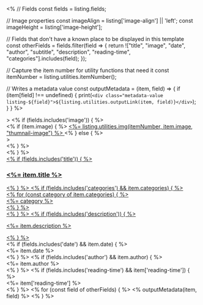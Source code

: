 <%
// Fields
const fields = listing.fields;

// Image properties
const imageAlign = listing['image-align'] || 'left';
const imageHeight = listing['image-height'];

// Fields that don't have a known place to be displayed in this template
const otherFields = fields.filter(field => {
return !["title", "image", "date", "author", "subtitle", "description", "reading-time", "categories"].includes(field);
});

// Capture the item number for utility functions that need it
const itemNumber = listing.utilities.itemNumber();

// Writes a metadata value
const outputMetadata = (item, field) => {
if (item[field] !== undefined) {
print(`<div class="metadata-value listing-${field}">${listing.utilities.outputLink(item, field)}</div>`);  
 }
}
%>

<div class="quarto-post image-<%= imageAlign %>" <%= listing.utilities.metadataAttrs(item) %>>
<% if (fields.includes('image')) { %>
<div class="thumbnail"><% if (item.image) { %>
<a href="<%- item.path %>" class="post-contents">
  <%= listing.utilities.img(itemNumber, item.image, "thumnail-image") %>
</a>
<% } else { %>
<div class="thumbnail-image"<%= imageHeight ? ` style="height: ${imageHeight};"` : '' %>></div><% } %>
</div>
<% } %>
<div class="body"><a href="<%- item.path %>" class="post-contents"><% if (fields.includes('title')) { %>
<h3 class="no-anchor listing-title"><%= item.title %></h3>
<% } %>
<% if (fields.includes('categories') && item.categories) { %> 
<div class="listing-categories">
<% for (const category of item.categories) { %>
<div class="listing-category"><%= category %></div>
<% } %>
</div>
<% } %> 
<% if (fields.includes('description')) { %><p class="listing-description">
<%= item.description %>
</p><% } %></a></div>
<div class="metadata">
<% if (fields.includes('date') && item.date) { %><div class="listing-date"><%= item.date %></div><% } %>
<% if (fields.includes('author') && item.author) { %><div class="listing-author"><%= item.author %></div><% } %>
<% if (fields.includes('reading-time') && item['reading-time']) { %> <div class="listing-reading-time"><%= item['reading-time'] %></div> <% } %>
<% for (const field of otherFields) { %>
<% outputMetadata(item, field) %>
<% } %>
</div>
</div>
